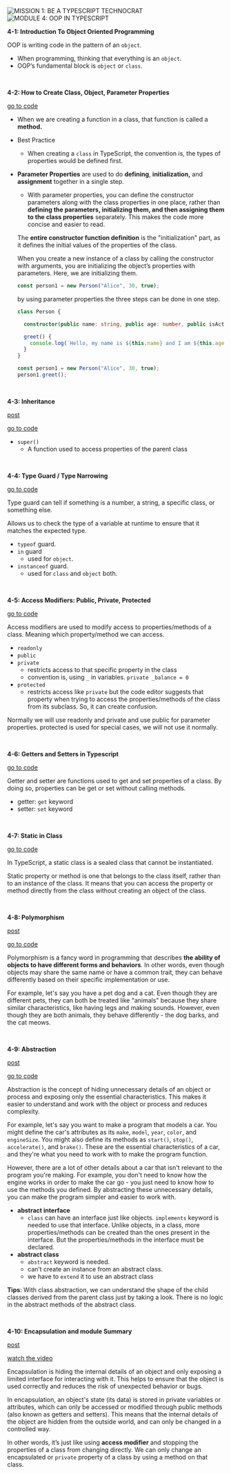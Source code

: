 <img loading="lazy" src="https://readme-typing-svg.demolab.com?font=Poppins&weight=700&size=28&duration=1&pause=1&color=EB008B&center=true&vCenter=true&repeat=false&width=580&height=40&lines=MISSION 1: BE A TYPESCRIPT TECHNOCRAT" alt="MISSION 1: BE A TYPESCRIPT TECHNOCRAT" />

<img loading="lazy" src="https://readme-typing-svg.demolab.com?font=Poppins&weight=600&size=21&duration=1&pause=1&color=00B8B5&center=true&vCenter=true&repeat=false&width=315&height=21&lines=MODULE 4: OOP IN TYPESCRIPT" alt="MODULE 4: OOP IN TYPESCRIPT" />

****4-1: Introduction To Object Oriented Programming****

OOP is writing code in the pattern of an `object`.

- When programming, thinking that everything is an `object`.
- OOP’s fundamental block is `object` or `class`.

<br/>

****4-2: How to Create Class, Object, Parameter Properties****

[go to code]()

- When we are creating a function in a class, that function is called a **method.**
- Best Practice
    - When creating a `class` in TypeScript, the convention is, the types of properties would be defined first.
- **Parameter Properties** are used to do **defining**, **initialization,** and **assignment** together in a single step.
    - With parameter properties, you can define the constructor parameters along with the class properties in one place, rather than **defining the parameters, initializing them, and then assigning them to the class properties** separately. This makes the code more concise and easier to read.

    The **entire constructor function definition** is the "initialization" part, as it defines the initial values of the properties of the class.
    
    When you create a new instance of a class by calling the constructor with arguments, you are initializing the object’s properties with parameters. Here, we are initializing them.
    
    ```typescript
    const person1 = new Person("Alice", 30, true);
    ```
    
    by using parameter properties the three steps can be done in one step. 
    
    ```typescript
    class Person {
    
      constructor(public name: string, public age: number, public isActive: boolean) {}
    
      greet() {
        console.log(`Hello, my name is ${this.name} and I am ${this.age} years old.`);
      }
    }
    
    const person1 = new Person("Alice", 30, true);
    person1.greet();   
    ```

<br/>

****4-3: Inheritance****

[post](https://www.linkedin.com/posts/thakur-saad_javascript-oop-inheritance-activity-7031981093293608961-FTeq?utm_source=share&utm_medium=member_desktop)

[go to code]()

- `super()`
    - A function used to access properties of the parent class

<br/>

****4-4: Type Guard / Type Narrowing****

[go to code]()

Type guard can tell if something is a number, a string, a specific class, or something else.

Allows us to check the type of a variable at runtime to ensure that it matches the expected type.

- `typeof` guard.
- `in` guard
    - used for `object`.
- `instanceof` guard.
    - used for `class` and `object` both.

<br/>

****4-5: Access Modifiers: Public, Private, Protected****

[go to code]()

Access modifiers are used to modify access to properties/methods of a class. Meaning which property/method we can access.

- `readonly`
- `public`
- `private`
    - restricts access to that specific property in the class
    - convention is, using `_` in variables. `private _balance = 0`
- `protected`
    - restricts access like `private` but the code editor suggests that property when trying to access the properties/methods of the class from its subclass. So, it can create confusion.

Normally we will use readonly and private and use public for parameter properties. protected is used for special cases, we will not use it normally.

<br/>

****4-6: Getters and Setters in Typescript****

[go to code]()

Getter and setter are functions used to get and set properties of a class. By doing so, properties can be get or set without calling methods.

- getter: `get` keyword
- setter: `set` keyword

<br/>

****4-7: Static in Class****

[go to code]()

In TypeScript, a static class is a sealed class that cannot be instantiated.

Static property or method is one that belongs to the class itself, rather than to an instance of the class. It means that you can access the property or method directly from the class without creating an object of the class.

<br/>

****4-8: Polymorphism****

[post](https://www.linkedin.com/posts/thakur-saad_%3F%3F%3F%3F%3F%3F-%3F%3F%3F%3F%3F%3F%3F%3F-%3F%3F%3F%3F%3F%3F%3F%3F%3F%3F%3F-activity-7032604374765821953-3uCi?utm_source=share&utm_medium=member_desktop)

[go to code]()

Polymorphism is a fancy word in programming that describes **the ability of objects to have different forms and behaviors**. In other words, even though objects may share the same name or have a common trait, they can behave differently based on their specific implementation or use.

For example, let's say you have a pet dog and a cat. Even though they are different pets, they can both be treated like "animals" because they share similar characteristics, like having legs and making sounds. However, even though they are both animals, they behave differently - the dog barks, and the cat meows.

<br/>

****4-9: Abstraction****

[post](https://www.linkedin.com/posts/thakur-saad_oop-abstraction-activity-7031623682670153728-wrQi?utm_source=share&utm_medium=member_desktop)

[go to code]()

Abstraction is the concept of hiding unnecessary details of an object or process and exposing only the essential characteristics. This makes it easier to understand and work with the object or process and reduces complexity.

For example, let's say you want to make a program that models a car. You might define the car's attributes as its `make`, `model`, `year`, `color`, and `engineSize`. You might also define its methods as `start()`, `stop()`, `accelerate()`, and `brake()`. These are the essential characteristics of a car, and they're what you need to work with to make the program function.

However, there are a lot of other details about a car that isn't relevant to the program you're making. For example, you don't need to know how the engine works in order to make the car go - you just need to know how to use the methods you defined. By abstracting these unnecessary details, you can make the program simpler and easier to work with.

- **abstract interface**
    - `class` can have an interface just like objects. `implements` keyword is needed to use that interface. Unlike objects, in a class, more properties/methods can be created than the ones present in the interface. But the properties/methods in the interface must be declared.
- **abstract class**
    - `abstract` keyword is needed.
    - can’t create an instance from an abstract class.
    - we have to `extend` it to use an abstract class

**Tips**: With class abstraction, we can understand the shape of the child classes derived from the parent class just by taking a look. There is no logic in the abstract methods of the abstract class.

<br/>

****4-10: Encapsulation and module Summary****

[post](https://www.linkedin.com/posts/thakur-saad_oop-encapsulation-activity-7032336763230593024-kh4u?utm_source=share&utm_medium=member_desktop)

[watch the video](https://web.programming-hero.com/level2-batch-1/video/level2-batch-1-4-10-encapsulation-and-module-summary)

Encapsulation is hiding the internal details of an object and only exposing a limited interface for interacting with it. This helps to ensure that the object is used correctly and reduces the risk of unexpected behavior or bugs.

In encapsulation, an object's state (its data) is stored in private variables or attributes, which can only be accessed or modified through public methods (also known as getters and setters). This means that the internal details of the object are hidden from the outside world, and can only be changed in a controlled way.

In other words, it’s just like using **access modifier** and stopping the properties of a class from changing directly. We can only change an encapsulated or `private` property of a class by using a method on that class.

